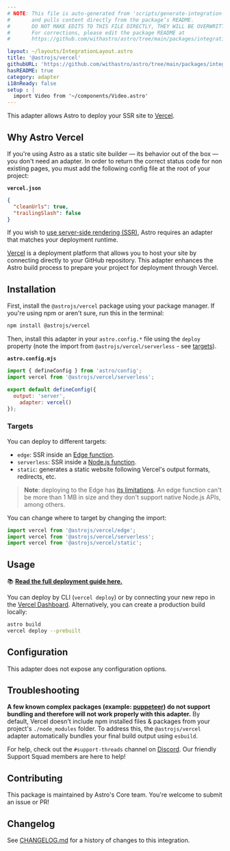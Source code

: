 ```yaml
---
# NOTE: This file is auto-generated from 'scripts/generate-integration-pages.ts'
#       and pulls content directly from the package’s README.
#       DO NOT MAKE EDITS TO THIS FILE DIRECTLY, THEY WILL BE OVERWRITTEN!
#       For corrections, please edit the package README at
#       https://github.com/withastro/astro/tree/main/packages/integrations/vercel/

layout: ~/layouts/IntegrationLayout.astro
title: '@astrojs/vercel'
githubURL: 'https://github.com/withastro/astro/tree/main/packages/integrations/vercel/'
hasREADME: true
category: adapter
i18nReady: false
setup : |
  import Video from '~/components/Video.astro'
---
```


This adapter allows Astro to deploy your SSR site to [Vercel](https://www.vercel.com/).

## Why Astro Vercel

If you're using Astro as a static site builder — its behavior out of the box — you don't need an adapter. In order to return the correct status code for non existing pages, you must add the following config file at the root of your project:

**`vercel.json`**

```json
{
  "cleanUrls": true,
  "trailingSlash": false
}
```

If you wish to [use server-side rendering (SSR)](/en/guides/server-side-rendering/), Astro requires an adapter that matches your deployment runtime.

[Vercel](https://www.netlify.com/) is a deployment platform that allows you to host your site by connecting directly to your GitHub repository.  This adapter enhances the Astro build process to prepare your project for deployment through Vercel.

## Installation

First, install the `@astrojs/vercel` package using your package manager. If you're using npm or aren't sure, run this in the terminal:

```sh
npm install @astrojs/vercel
```

Then, install this adapter in your `astro.config.*` file using the `deploy` property (note the import from `@astrojs/vercel/serverless` - see [targets](https://github.com/withastro/astro/tree/main/packages/integrations/vercel/#targets)).

**`astro.config.mjs`**

```js
import { defineConfig } from 'astro/config';
import vercel from '@astrojs/vercel/serverless';

export default defineConfig({
  output: 'server',
	adapter: vercel()
});
```

### Targets

You can deploy to different targets:

*   `edge`: SSR inside an [Edge function](https://vercel.com/docs/concepts/functions/edge-functions).
*   `serverless`: SSR inside a [Node.js function](https://vercel.com/docs/concepts/functions/serverless-functions).
*   `static`: generates a static website following Vercel's output formats, redirects, etc.

> **Note**: deploying to the Edge has [its limitations](https://vercel.com/docs/concepts/functions/edge-functions#known-limitations). An edge function can't be more than 1 MB in size and they don't support native Node.js APIs, among others.

You can change where to target by changing the import:

```js
import vercel from '@astrojs/vercel/edge';
import vercel from '@astrojs/vercel/serverless';
import vercel from '@astrojs/vercel/static';
```

## Usage

📚 **[Read the full deployment guide here.](/en/guides/deploy/vercel/)**

You can deploy by CLI (`vercel deploy`) or by connecting your new repo in the [Vercel Dashboard](https://vercel.com/). Alternatively, you can create a production build locally:

```sh
astro build
vercel deploy --prebuilt
```

## Configuration

This adapter does not expose any configuration options.

## Troubleshooting

**A few known complex packages (example: [puppeteer](https://github.com/puppeteer/puppeteer)) do not support bundling and therefore will not work properly with this adapter.** By default, Vercel doesn't include npm installed files & packages from your project's `./node_modules` folder. To address this, the `@astrojs/vercel` adapter automatically bundles your final build output using `esbuild`.

For help, check out the `#support-threads` channel on [Discord](https://astro.build/chat). Our friendly Support Squad members are here to help!

## Contributing

This package is maintained by Astro's Core team. You're welcome to submit an issue or PR!

## Changelog

See [CHANGELOG.md](https://github.com/withastro/astro/tree/main/packages/integrations/vercel/CHANGELOG.md) for a history of changes to this integration.

[astro-integration]: /en/guides/integrations-guide/
